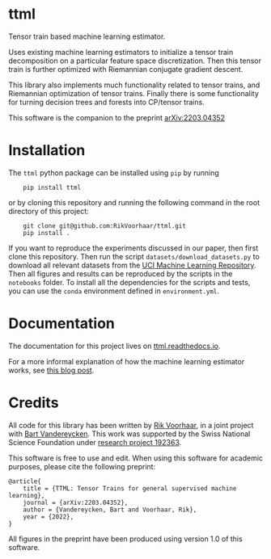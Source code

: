 # ttml
Tensor train based machine learning estimator.

Uses existing machine learning estimators to initialize a tensor train
decomposition on a particular feature space discretization. Then this tensor
train is further optimized with Riemannian conjugate gradient descent.

This library also implements much functionality related to tensor trains, and
Riemannian optimization of tensor trains. Finally there is some functionality
for turning decision trees and forests into CP/tensor trains.

This software is the companion to the preprint [arXiv:2203.04352](https://doi.org/10.48550/arXiv.2203.04352)

# Installation

The `ttml` python package can be installed using `pip` by running
```
    pip install ttml
```
or by cloning this repository and running the following command in the root directory of this project:
```
    git clone git@github.com:RikVoorhaar/ttml.git
    pip install .
```

If you want to reproduce the experiments discussed in our paper, then first clone this repository. Then run
the script `datasets/download_datasets.py` to download all relevant datasets from the [UCI Machine Learning
Repository](https://archive.ics.uci.edu/ml/index.php). Then all figures and results can be reproduced by the
scripts in the `notebooks` folder. To install all the dependencies for the scripts and tests, you can use the
`conda` environment defined in `environment.yml`. 

# Documentation

The documentation for this project lives on [ttml.readthedocs.io](https://ttml.readthedocs.io/en/latest/).

For a more informal explanation of how the machine learning estimator works, see [this blog post](https://www.rikvoorhaar.com/discrete-function-tensor/).

# Credits
All code for this library has been written by [Rik Voorhaar](https://www.rikvoorhaar.com/), in a joint project
with [Bart Vandereycken](https://www.unige.ch/math/vandereycken/). This work was supported by the Swiss
National Science Foundation under [research project 192363](https://data.snf.ch/grants/grant/192363).

This software is free to use and edit. When using this software for academic purposes, please cite the following preprint:
```
@article{
    title = {TTML: Tensor Trains for general supervised machine learning},
    journal = {arXiv:2203.04352},
    author = {Vandereycken, Bart and Voorhaar, Rik},
    year = {2022}, 
}
```

All figures in the preprint have been produced using version 1.0 of this software.